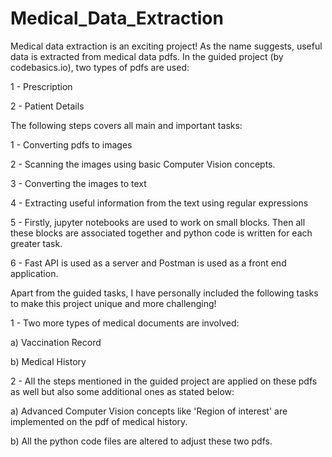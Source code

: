# Medical_Data_Extraction

Medical data extraction is an exciting project! 
As the name suggests, useful data is extracted from medical data pdfs. In the guided project (by codebasics.io), two types of pdfs are used:

1 - Prescription 

2 - Patient Details 

The following steps covers all main and important tasks:

1 - Converting pdfs to images

2 - Scanning the images using basic Computer Vision concepts.

3 - Converting the images to text

4 - Extracting useful information from the text using regular expressions

5 - Firstly, jupyter notebooks are used to work on small blocks. Then all these blocks are associated together and python code is written for each greater task.

6 - Fast API is used as a server and Postman is used as a front end application.

Apart from the guided tasks, I have personally included the following tasks to make this project unique and more challenging!

1 - Two more types of medical documents are involved:

a) Vaccination Record

b) Medical History

2 - All the steps mentioned in the guided project are applied on these pdfs as well but also some additional ones as stated below:

a) Advanced Computer Vision concepts like 'Region of interest' are implemented on the pdf of medical history.

b) All the python code files are altered to  adjust these two pdfs.
